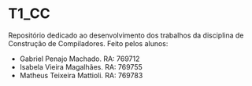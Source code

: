 # T1_CC
Repositório dedicado ao desenvolvimento dos trabalhos da disciplina de Construção de Compiladores. 
Feito pelos alunos:
 - Gabriel Penajo Machado. RA: 769712
 - Isabela Vieira Magalhães. RA: 769755
 - Matheus Teixeira Mattioli. RA: 769783




